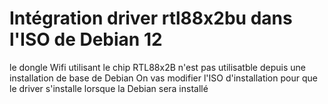 # Intégration driver rtl88x2bu dans l'ISO de Debian 12

le dongle Wifi utilisant le chip RTL88x2B n'est pas utilisatble depuis une installation de base de Debian
On vas modifier l'ISO d'installation pour que le driver s'installe lorsque la Debian sera installé 
